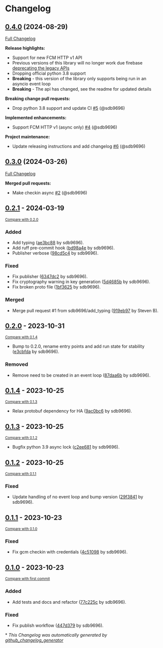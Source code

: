# Changelog

## [0.4.0](https://github.com/sdb9696/firebase-messaging/tree/0.4.0) (2024-08-29)

[Full Changelog](https://github.com/sdb9696/firebase-messaging/compare/0.3.0...0.4.0)

**Release highlights:**

- Support for new FCM HTTP v1 API
- Previous versions of this library will no longer work due firebase [deprecating the legacy APIs](https://firebase.google.com/docs/cloud-messaging/migrate-v1)
- Dropping official python 3.8 support
- **Breaking** - this version of the library only supports being run in an asyncio event loop
- **Breaking** - The api has changed, see the readme for updated details

**Breaking change pull requests:**

- Drop python 3.8 support and update CI [\#5](https://github.com/sdb9696/firebase-messaging/pull/5) (@sdb9696)

**Implemented enhancements:**

- Support FCM HTTP v1 \(async only\) [\#4](https://github.com/sdb9696/firebase-messaging/pull/4) (@sdb9696)

**Project maintenance:**

- Update releasing instructions and add changelog [\#6](https://github.com/sdb9696/firebase-messaging/pull/6) (@sdb9696)

## [0.3.0](https://github.com/sdb9696/firebase-messaging/tree/0.3.0) (2024-03-26)

[Full Changelog](https://github.com/sdb9696/firebase-messaging/compare/0.2.1...0.3.0)

**Merged pull requests:**

- Make checkin async [\#2](https://github.com/sdb9696/firebase-messaging/pull/2) (@sdb9696)

## [0.2.1](https://github.com/sdb9696/firebase-messaging/releases/tag/0.2.1) - 2024-03-19

<small>[Compare with 0.2.0](https://github.com/sdb9696/firebase-messaging/compare/0.2.0...0.2.1)</small>

### Added

- Add typing ([ae3bc88](https://github.com/sdb9696/firebase-messaging/commit/ae3bc8821c1ca16fc6da00af0f0655851f6f848f) by sdb9696).
- Add ruff pre-commit hook ([bd98a4e](https://github.com/sdb9696/firebase-messaging/commit/bd98a4eea43ab0d63112f15f2ea3e2aa6c12f7c7) by sdb9696).
- Publisher verbose ([98cd5c4](https://github.com/sdb9696/firebase-messaging/commit/98cd5c4a40b12a42fc234d61076560a21bf46666) by sdb9696).

### Fixed

- Fix publisher ([6347dc2](https://github.com/sdb9696/firebase-messaging/commit/6347dc262df7f409099807df18db3e4550316106) by sdb9696).
- Fix cryptography warning in key generation ([5d4685b](https://github.com/sdb9696/firebase-messaging/commit/5d4685b9be3b66c3bff38ae6b4049094ba116ffb) by sdb9696).
- Fix broken proto file ([1bf3625](https://github.com/sdb9696/firebase-messaging/commit/1bf36259cd508bf6a58dc9f16138294aef235068) by sdb9696).

### Merged

- Merge pull request #1 from sdb9696/add_typing ([919eb97](https://github.com/sdb9696/firebase-messaging/commit/919eb97750dc3481130056ed6a4b9f4773b8da15) by Steven B).

## [0.2.0](https://github.com/sdb9696/firebase-messaging/releases/tag/0.2.0) - 2023-10-31

<small>[Compare with 0.1.4](https://github.com/sdb9696/firebase-messaging/compare/0.1.4...0.2.0)</small>

- Bump to 0.2.0, rename entry points and add run state for stability ([e3cbfda](https://github.com/sdb9696/firebase-messaging/commit/e3cbfda2f753e11029c437ec66720d836ccc0595) by sdb9696).

### Removed

- Remove need to be created in an event loop ([87daa6b](https://github.com/sdb9696/firebase-messaging/commit/87daa6b0078ef17131c3e64519b3042c559e3630) by sdb9696).

## [0.1.4](https://github.com/sdb9696/firebase-messaging/releases/tag/0.1.4) - 2023-10-25

<small>[Compare with 0.1.3](https://github.com/sdb9696/firebase-messaging/compare/0.1.3...0.1.4)</small>

- Relax protobuf dependency for HA ([9ac0bc6](https://github.com/sdb9696/firebase-messaging/commit/9ac0bc6d8212ea9a4fb4aa6cc412e7e760414dae) by sdb9696).

## [0.1.3](https://github.com/sdb9696/firebase-messaging/releases/tag/0.1.3) - 2023-10-25

<small>[Compare with 0.1.2](https://github.com/sdb9696/firebase-messaging/compare/0.1.2...0.1.3)</small>

- Bugfix python 3.9 async lock ([c2ee681](https://github.com/sdb9696/firebase-messaging/commit/c2ee68123ee4b8d5d62060b80ed746b2ec639b29) by sdb9696).

## [0.1.2](https://github.com/sdb9696/firebase-messaging/releases/tag/0.1.2) - 2023-10-25

<small>[Compare with 0.1.1](https://github.com/sdb9696/firebase-messaging/compare/0.1.1...0.1.2)</small>

### Fixed

- Update handling of no event loop and bump version ([29f3841](https://github.com/sdb9696/firebase-messaging/commit/29f38414eba0ed5893578c382eae558a826475de) by sdb9696).

## [0.1.1](https://github.com/sdb9696/firebase-messaging/releases/tag/0.1.1) - 2023-10-23

<small>[Compare with 0.1.0](https://github.com/sdb9696/firebase-messaging/compare/0.1.0...0.1.1)</small>

### Fixed

- Fix gcm checkin with credentials ([4c51098](https://github.com/sdb9696/firebase-messaging/commit/4c5109816b0d3fa266329bb36ec6fdfb02598ca3) by sdb9696).

## [0.1.0](https://github.com/sdb9696/firebase-messaging/releases/tag/0.1.0) - 2023-10-23

<small>[Compare with first commit](https://github.com/sdb9696/firebase-messaging/compare/acf9b784788d68026d64d2f6d39a23274dbd663e...0.1.0)</small>

### Added

- Add tests and docs and refactor ([77c225c](https://github.com/sdb9696/firebase-messaging/commit/77c225c142f1173ca2746c7a07de250b7d46e610) by sdb9696).

### Fixed

- Fix publish workflow ([447d379](https://github.com/sdb9696/firebase-messaging/commit/447d37922aa2589e79b3952036ef10b02debb01a) by sdb9696).


\* *This Changelog was automatically generated by [github_changelog_generator](https://github.com/github-changelog-generator/github-changelog-generator)*

